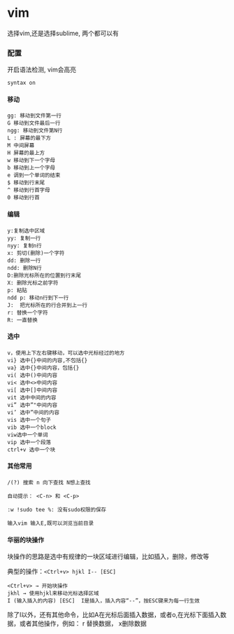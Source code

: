 # vim
选择vim,还是选择sublime, 两个都可以有

### 配置
开启语法检测, vim会高亮
```
syntax on
```

#### 移动
```
gg: 移动到文件第一行
G 移动到文件最后一行
ngg: 移动到文件第N行
L : 屏幕的最下方
M 中间屏幕
H 屏幕的最上方
w 移动到下一个字母
b 移动到上一个字母
e 调到一个单词的结束
$ 移动到行末尾
^ 移动到行首字母
0 移动到行首
```

#### 编辑
```
y:复制选中区域
yy: 复制一行
nyy: 复制n行
x: 剪切(删除)一个字符
dd: 删除一行
ndd: 删除N行
D:删除光标所在的位置到行末尾
X: 删除光标之前字符
p: 粘贴
ndd p: 移动n行到下一行
J:  把光标所在的行合并到上一行
r: 替换一个字符
R: 一直替换
```

#### 选中
```
v，使用上下左右键移动，可以选中光标经过的地方
vi} 选中{}中间的内容,不包括{}
va} 选中{}中间内容，包括{}
vi( 选中()中间内容
vi< 选中<>中间内容
vi[ 选中[]中间内容
vit 选中中间的内容
vi” 选中”"中间内容
vi’ 选中”中间的内容
vis 选中一个句子
vib 选中一个block
viw选中一个单词
vip 选中一个段落
ctrl+v 选中一个块
```

#### 其他常用
```
/(?) 搜索 n 向下查找 N想上查找

自动提示： <C-n> 和 <C-p>

:w !sudo tee %: 没有sudo权限的保存

输入vim 输入E,既可以浏览当前目录
```

#### 华丽的块操作
块操作的思路是选中有规律的一块区域进行编辑，比如插入，删除，修改等

典型的操作：``` <Ctrl+v> hjkl I-- [ESC] ```
```
<Ctrl+v> → 开始块操作
jkhl → 使用hjkl来移动光标选择区域
I (输入插入的内容) [ESC]  I是插入，插入内容“--”，按ESC键来为每一行生效
```
除了I以外，还有其他命令，比如A在光标后面插入数据，或者o,在光标下面插入数据，或者其他操作，例如：
r 替换数据， x删除数据




